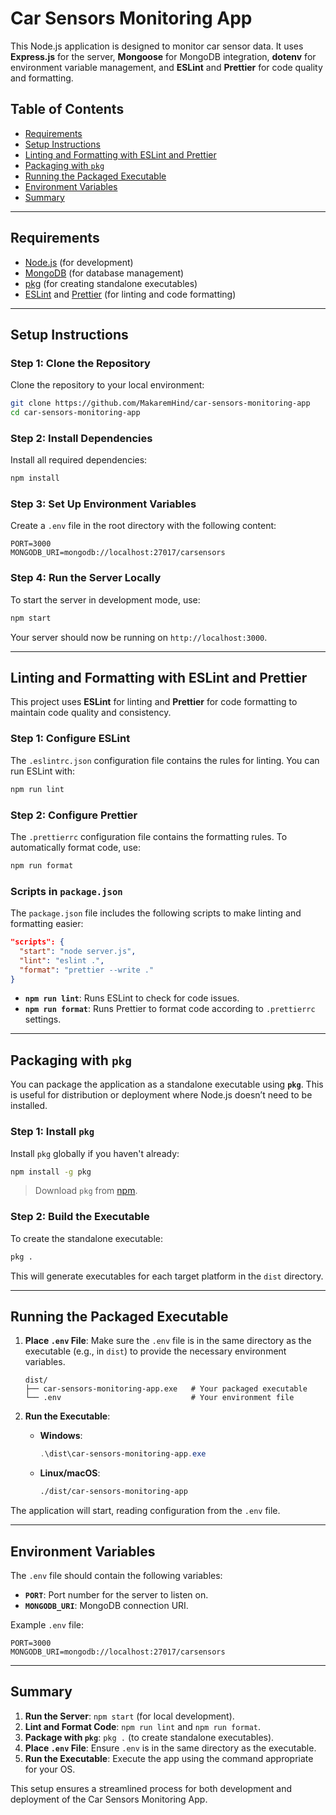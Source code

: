 # Car Sensors Monitoring App

This Node.js application is designed to monitor car sensor data. It uses **Express.js** for the server, **Mongoose** for MongoDB integration, **dotenv** for environment variable management, and **ESLint** and **Prettier** for code quality and formatting.

## Table of Contents

- [Requirements](#requirements)
- [Setup Instructions](#setup-instructions)
- [Linting and Formatting with ESLint and Prettier](#linting-and-formatting-with-eslint-and-prettier)
- [Packaging with `pkg`](#packaging-with-pkg)
- [Running the Packaged Executable](#running-the-packaged-executable)
- [Environment Variables](#environment-variables)
- [Summary](#summary)

---

## Requirements

- [Node.js](https://nodejs.org/) (for development)
- [MongoDB](https://www.mongodb.com/try/download/community) (for database management)
- [pkg](https://www.npmjs.com/package/pkg) (for creating standalone executables)
- [ESLint](https://eslint.org/) and [Prettier](https://prettier.io/) (for linting and code formatting)

---

## Setup Instructions

### Step 1: Clone the Repository

Clone the repository to your local environment:

```bash
git clone https://github.com/MakaremHind/car-sensors-monitoring-app
cd car-sensors-monitoring-app
```

### Step 2: Install Dependencies

Install all required dependencies:

```bash
npm install
```

### Step 3: Set Up Environment Variables

Create a `.env` file in the root directory with the following content:

```plaintext
PORT=3000
MONGODB_URI=mongodb://localhost:27017/carsensors
```

### Step 4: Run the Server Locally

To start the server in development mode, use:

```bash
npm start
```

Your server should now be running on `http://localhost:3000`.

---

## Linting and Formatting with ESLint and Prettier

This project uses **ESLint** for linting and **Prettier** for code formatting to maintain code quality and consistency.

### Step 1: Configure ESLint

The `.eslintrc.json` configuration file contains the rules for linting. You can run ESLint with:

```bash
npm run lint
```

### Step 2: Configure Prettier

The `.prettierrc` configuration file contains the formatting rules. To automatically format code, use:

```bash
npm run format
```

### Scripts in `package.json`

The `package.json` file includes the following scripts to make linting and formatting easier:

```json
"scripts": {
  "start": "node server.js",
  "lint": "eslint .",
  "format": "prettier --write ."
}
```

- **`npm run lint`**: Runs ESLint to check for code issues.
- **`npm run format`**: Runs Prettier to format code according to `.prettierrc` settings.

---

## Packaging with `pkg`

You can package the application as a standalone executable using **`pkg`**. This is useful for distribution or deployment where Node.js doesn’t need to be installed.

### Step 1: Install `pkg`

Install `pkg` globally if you haven't already:

```bash
npm install -g pkg
```

> Download `pkg` from [npm](https://www.npmjs.com/package/pkg).

### Step 2: Build the Executable

To create the standalone executable:

```bash
pkg .
```

This will generate executables for each target platform in the `dist` directory.

---

## Running the Packaged Executable

1. **Place `.env` File**: Make sure the `.env` file is in the same directory as the executable (e.g., in `dist`) to provide the necessary environment variables.

   ```plaintext
   dist/
   ├── car-sensors-monitoring-app.exe   # Your packaged executable
   └── .env                             # Your environment file
   ```

2. **Run the Executable**:

   - **Windows**:

     ```powershell
     .\dist\car-sensors-monitoring-app.exe
     ```

   - **Linux/macOS**:
     ```bash
     ./dist/car-sensors-monitoring-app
     ```

The application will start, reading configuration from the `.env` file.

---

## Environment Variables

The `.env` file should contain the following variables:

- **`PORT`**: Port number for the server to listen on.
- **`MONGODB_URI`**: MongoDB connection URI.

Example `.env` file:

```plaintext
PORT=3000
MONGODB_URI=mongodb://localhost:27017/carsensors
```

---

## Summary

1. **Run the Server**: `npm start` (for local development).
2. **Lint and Format Code**: `npm run lint` and `npm run format`.
3. **Package with `pkg`**: `pkg .` (to create standalone executables).
4. **Place `.env` File**: Ensure `.env` is in the same directory as the executable.
5. **Run the Executable**: Execute the app using the command appropriate for your OS.

This setup ensures a streamlined process for both development and deployment of the Car Sensors Monitoring App.
